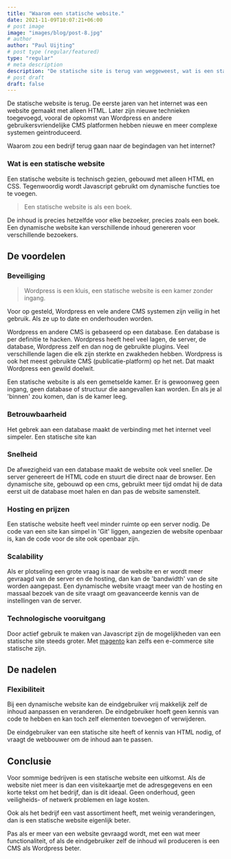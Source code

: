 ```yaml
---
title: "Waarom een statische website."
date: 2021-11-09T10:07:21+06:00
# post image
image: "images/blog/post-8.jpg"
# author
author: "Paul Uijting"
# post type (regular/featured)
type: "regular"
# meta description
description: "De statische site is terug van weggeweest, wat is een statische website en waarom zou een bedrijf een statische website gebruiken?"
# post draft
draft: false
---
```


De statische website is terug. De eerste jaren van het internet was een website gemaakt met alleen HTML. Later zijn nieuwe technieken toegevoegd, vooral de opkomst van Wordpress en andere gebruikersvriendelijke CMS platformen hebben nieuwe en meer complexe systemen geintroduceerd. 

Waarom zou een bedrijf terug gaan naar de begindagen van het internet?


### Wat is een statische website

Een statische website is technisch gezien, gebouwd met alleen HTML en CSS. Tegenwoordig wordt Javascript gebruikt om dynamische functies toe te voegen.

> Een statische website is als een boek. 

De inhoud is precies hetzelfde voor elke bezoeker, precies zoals een boek. Een dynamische website kan verschillende inhoud genereren voor verschillende bezoekers. 

## De voordelen


### Beveiliging

> Wordpress is een kluis, een statische website is een kamer zonder ingang.

Voor op gesteld, Wordpress en vele andere CMS systemen zijn veilig in het gebruik. Als ze up to date en onderhouden worden.

Wordpress en andere CMS is gebaseerd op een database. Een database is per definitie te hacken. Wordpress heeft heel veel lagen, de server, de database, Wordpress zelf en dan nog de gebruikte plugins. Veel verschillende lagen die elk zijn sterkte en zwakheden hebben. Wordpress is ook het meest gebruikte CMS (publicatie-platform) op het net. Dat maakt Wordpress een gewild doelwit.

Een statische website is als een gemetselde kamer. Er is gewoonweg geen ingang, geen database of structuur die aangevallen kan worden. En als je al 'binnen' zou komen, dan is de kamer leeg.

### Betrouwbaarheid

Het gebrek aan een database maakt de verbinding met het internet veel simpeler. Een statische site kan 

### Snelheid

De afwezigheid van een database maakt de website ook veel sneller. De server genereert de HTML code en stuurt die direct naar de browser. Een dynamische site, gebouwd op een cms, gebruikt meer tijd omdat hij de data eerst uit de database moet halen en dan pas de website samenstelt.

### Hosting en prijzen

Een statische website heeft veel minder ruimte op een server nodig. De code van een site kan simpel in 'Git' liggen, aangezien de website openbaar is, kan de code voor de site ook openbaar zijn.

### Scalability

Als er plotseling een grote vraag is naar de website en er wordt meer gevraagd van de server en de hosting, dan kan de 'bandwidth' van de site worden aangepast. Een dynamische website vraagt meer van de hosting en massaal bezoek van de site vraagt om geavanceerde kennis van de instellingen van de server.

### Technologische vooruitgang

Door actief gebruik te maken van Javascript zijn de mogelijkheden van een statische site steeds groter. Met [magento](https://magento.com/) kan zelfs een e-commerce site statische zijn.


## De nadelen



### Flexibiliteit

Bij een dynamische website kan de eindgebruiker vrij makkelijk zelf de inhoud aanpassen en veranderen. De eindgebruiker hoeft geen kennis van code te hebben en kan toch zelf elementen toevoegen of verwijderen. 

De eindgebruiker van een statische site heeft of kennis van HTML nodig, of vraagt de webbouwer om de inhoud aan te passen.


## Conclusie

Voor sommige bedrijven is een statische website een uitkomst. Als de website niet meer is dan een visitekaartje met de adresgegevens en een korte tekst om het bedrijf, dan is dit ideaal. Geen onderhoud, geen veiligheids- of netwerk problemen en lage kosten.

Ook als het bedrijf een vast assortiment heeft, met weinig veranderingen, dan is een statische website eigenlijk beter.

Pas als er meer van een website gevraagd wordt, met een wat meer functionaliteit, of als de eindgebruiker zelf de inhoud wil produceren is een CMS als Wordpress beter.
